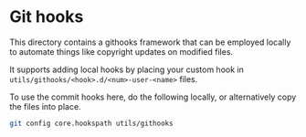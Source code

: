 # Git hooks

This directory contains a githooks framework that can be employed locally to automate things like
copyright updates on modified files.


It supports adding local hooks by placing your custom hook in
`utils/githooks/<hook>.d/<num>-user-<name>` files.

To use the commit hooks here, do the following locally, or alternatively copy the files into place.

```sh
git config core.hookspath utils/githooks
```
